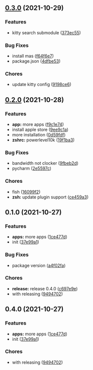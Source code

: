 ## [0.3.0](https://github.com/benedictong42/dotfiles/compare/0.2.0...0.3.0) (2021-10-29)


### Features

* kitty search submodule ([373ec55](https://github.com/benedictong42/dotfiles/commit/373ec552fcb00a469e997933914ca98a5e790c7d))


### Bug Fixes

* install mas ([f64f6e7](https://github.com/benedictong42/dotfiles/commit/f64f6e75c6b5e20bfeccb02068bec29f2cfbdb44))
* package.json ([4dfbe53](https://github.com/benedictong42/dotfiles/commit/4dfbe535d581ac8fa0778b3cc4da8686ae73ec9f))


### Chores

* update kitty config ([9198ce6](https://github.com/benedictong42/dotfiles/commit/9198ce6f94318b302d5a974413e30070ae895c17))

## [0.2.0](https://github.com/urbanpeakhour/prediction-controller/compare/0.1.0...0.2.0) (2021-10-28)


### Features

* **app:** more apps ([f9c1e74](https://github.com/urbanpeakhour/prediction-controller/commit/f9c1e742d1e4adb9750ea107a691b0643c0e200b))
* install apple store ([9ee9c1a](https://github.com/urbanpeakhour/prediction-controller/commit/9ee9c1abf4cdac11f207e60723bdd16bdf46b1e4))
* more installation ([0d59fdf](https://github.com/urbanpeakhour/prediction-controller/commit/0d59fdf83bf9c03e80f91420269e7a1fc78bcfe7))
* **zshrc:** powerlevel10k ([19f1ba3](https://github.com/urbanpeakhour/prediction-controller/commit/19f1ba3006a4f5669237466e01339671bb1a9df7))


### Bug Fixes

* bandwidth not clocker ([9fbeb2d](https://github.com/urbanpeakhour/prediction-controller/commit/9fbeb2d2c311b77e8aa5ea2702b5598a26b14c5d))
* pycharm ([2e5597c](https://github.com/urbanpeakhour/prediction-controller/commit/2e5597c30529ed590c9c9572cec3b43148384fd0))


### Chores

* fish ([16099f2](https://github.com/urbanpeakhour/prediction-controller/commit/16099f2d34cd69126685ccef1d37141dc6599e6b))
* **zsh:** update plugin support ([ce459a3](https://github.com/urbanpeakhour/prediction-controller/commit/ce459a340a2b6e049959d91035babff7085043c1))

## 0.1.0 (2021-10-27)


### Features

* **apps:** more apps ([1ce477d](https://github.com/urbanpeakhour/prediction-controller/commit/1ce477d749176b27b94a13b7a29fca5d3ca21724))
* init ([37e99a1](https://github.com/urbanpeakhour/prediction-controller/commit/37e99a1b09b664fe379804816b92857a42ff5ca8))


### Bug Fixes

* package version ([a4f02fa](https://github.com/urbanpeakhour/prediction-controller/commit/a4f02fa49795431052aa29587a532bff5e06504f))


### Chores

* **release:** release 0.4.0 ([c697e9e](https://github.com/urbanpeakhour/prediction-controller/commit/c697e9e610be9c080ceeae45a6da717f5e4360bd))
* with releasing ([9494702](https://github.com/urbanpeakhour/prediction-controller/commit/9494702bd2b01ea3f2d852d32d54c46f02fa8066))

## 0.4.0 (2021-10-27)


### Features

* **apps:** more apps ([1ce477d](https://github.com/urbanpeakhour/prediction-controller/commit/1ce477d749176b27b94a13b7a29fca5d3ca21724))
* init ([37e99a1](https://github.com/urbanpeakhour/prediction-controller/commit/37e99a1b09b664fe379804816b92857a42ff5ca8))


### Chores

* with releasing ([9494702](https://github.com/urbanpeakhour/prediction-controller/commit/9494702bd2b01ea3f2d852d32d54c46f02fa8066))

